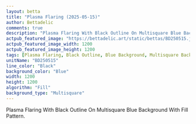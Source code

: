 ```yaml
---
layout: betta
title: "Plasma Flaring (2025-05-15)"
author: Bettadelic
comments: true
description: "Plasma Flaring With Black Outline On Multisquare Blue Background With Fill Pattern."
actpub_featured_image: "https://bettadelic.art/static/bettas/BD250515.jpg"
actpub_featured_image_width: 1200
actpub_featured_image_height: 1200
tags: [Plasma Flaring, Black Outline, Blue Background, Multisquare Background Pattern, Fill Pattern, May 2025]
unitName: "BD250515"
line_color: "Black"
background_color: "Blue"
width: 1200
height: 1200
algorithm: "Fill"
background_type: "Multisquare"
---
```


Plasma Flaring With Black Outline On Multisquare Blue Background With Fill Pattern.

